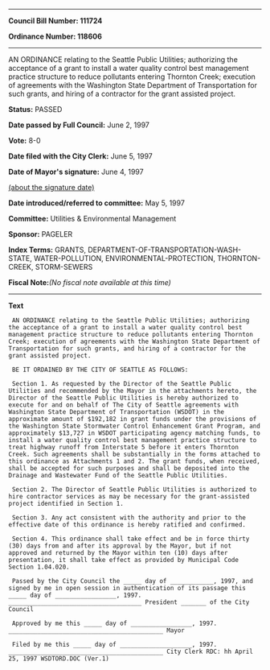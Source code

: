

********

**Council Bill Number: 111724**
   
**Ordinance Number: 118606**
********

 AN ORDINANCE relating to the Seattle Public Utilities; authorizing the acceptance of a grant to install a water quality control best management practice structure to reduce pollutants entering Thornton Creek; execution of agreements with the Washington State Department of Transportation for such grants, and hiring of a contractor for the grant assisted project.

**Status:** PASSED
   
**Date passed by Full Council:** June 2, 1997
   
**Vote:** 8-0
   
**Date filed with the City Clerk:** June 5, 1997
   
**Date of Mayor's signature:** June 4, 1997
   
[(about the signature date)](/~public/approvaldate.htm)
   
   
   
**Date introduced/referred to committee:** May 5, 1997
   
**Committee:** Utilities & Environmental Management
   
**Sponsor:** PAGELER
   
   
**Index Terms:** GRANTS, DEPARTMENT-OF-TRANSPORTATION-WASH-STATE, WATER-POLLUTION, ENVIRONMENTAL-PROTECTION, THORNTON-CREEK, STORM-SEWERS

**Fiscal Note:**_(No fiscal note available at this time)_

********

**Text**
   
```
 AN ORDINANCE relating to the Seattle Public Utilities; authorizing the acceptance of a grant to install a water quality control best management practice structure to reduce pollutants entering Thornton Creek; execution of agreements with the Washington State Department of Transportation for such grants, and hiring of a contractor for the grant assisted project.

 BE IT ORDAINED BY THE CITY OF SEATTLE AS FOLLOWS:

 Section 1. As requested by the Director of the Seattle Public Utilities and recommended by the Mayor in the attachments hereto, the Director of the Seattle Public Utilities is hereby authorized to execute for and on behalf of The City of Seattle agreements with Washington State Department of Transportation (WSDOT) in the approximate amount of $192,182 in grant funds under the provisions of the Washington State Stormwater Control Enhancement Grant Program, and approximately $13,727 in WSDOT participating agency matching funds, to install a water quality control best management practice structure to treat highway runoff from Interstate 5 before it enters Thornton Creek. Such agreements shall be substantially in the forms attached to this ordinance as Attachments 1 and 2. The grant funds, when received, shall be accepted for such purposes and shall be deposited into the Drainage and Wastewater Fund of the Seattle Public Utilities.

 Section 2. The Director of Seattle Public Utilities is authorized to hire contractor services as may be necessary for the grant-assisted project identified in Section 1.

 Section 3. Any act consistent with the authority and prior to the effective date of this ordinance is hereby ratified and confirmed.

 Section 4. This ordinance shall take effect and be in force thirty (30) days from and after its approval by the Mayor, but if not approved and returned by the Mayor within ten (10) days after presentation, it shall take effect as provided by Municipal Code Section 1.04.020.

 Passed by the City Council the _____ day of ____________, 1997, and signed by me in open session in authentication of its passage this _____ day of _________________, 1997. _____________________________________ President _______ of the City Council

 Approved by me this _____ day of _________________, 1997. ___________________________________________ Mayor

 Filed by me this _____ day of ____________________, 1997. ___________________________________________ City Clerk RDC: hh April 25, 1997 WSDTORD.DOC (Ver.1)

```
